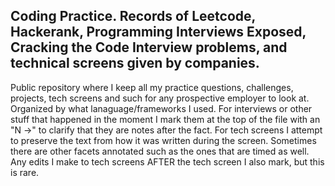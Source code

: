 ## Coding Practice. Records of Leetcode, Hackerank, Programming Interviews Exposed, Cracking the Code Interview problems, and technical screens given by companies.
Public repository where I keep all my practice questions, challenges, projects, tech screens and such for any prospective employer to look at. Organized by what lanaguage/frameworks I used. For interviews or other stuff that happened in the moment I mark them at the top of the file with an "N ->" to clarify that they are notes after the fact. For tech screens I attempt to preserve the text from how it was written during the screen. Sometimes there are other facets annotated such as the ones that are timed as well. Any edits I make to tech screens AFTER the tech screen I also mark, but this is rare.
